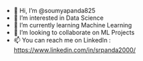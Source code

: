 - 👋 Hi, I’m @soumyapanda825
- 👀 I’m interested in Data Science
- 🌱 I’m currently learning Machine Learning
- 💞️ I’m looking to collaborate on ML Projects
- 📫 You can reach me on LinkedIn : https://www.linkedin.com/in/srpanda2000/

<!---
soumyapanda825/soumyapanda825 is a ✨ special ✨ repository because its `README.md` (this file) appears on your GitHub profile.
You can click the Preview link to take a look at your changes.
--->
